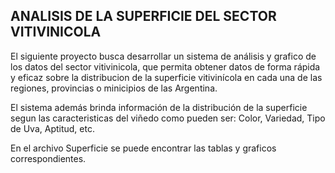 ## ANALISIS DE LA SUPERFICIE DEL SECTOR VITIVINICOLA

El siguiente proyecto busca desarrollar un sistema de análisis y grafico de los datos del sector vitivinicola, que permita obtener datos de forma rápida 
y eficaz sobre la distribucion de la superficie vitivinícola en cada una de las regiones, provincias o minicipios de las Argentina.

El sistema además brinda información de la distribución de la superficie segun las caracteristicas del viñedo como pueden ser: Color, Variedad, Tipo de Uva, Aptitud, etc.

En el archivo Superficie se puede encontrar las tablas y graficos correspondientes.
